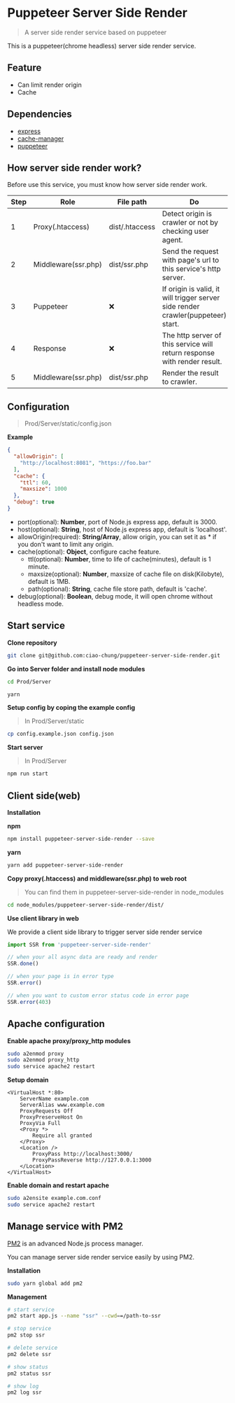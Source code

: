 # Puppeteer Server Side Render

> A server side render service based on puppeteer

This is a puppeteer(chrome headless) server side render service.

## Feature

* Can limit render origin
* Cache

## Dependencies

* [express](https://github.com/expressjs/express)
* [cache-manager](https://github.com/BryanDonovan/node-cache-manager)
* [puppeteer](https://github.com/GoogleChrome/puppeteer)

## How server side render work?

Before use this service, you must know how server side render work.

Step | Role | File path| Do
-----|-----|-----|-----
1 | Proxy(.htaccess) | dist/.htaccess | Detect origin is crawler or not by checking user agent. 
2 | Middleware(ssr.php) | dist/ssr.php | Send the request with page's url to this service's http server.
3 | Puppeteer | :x: | If origin is valid, it will trigger server side render crawler(puppeteer) start.
4 | Response | :x: | The http server of this service will return response with render result.
5 | Middleware(ssr.php) | dist/ssr.php | Render the result to crawler.

## Configuration

> Prod/Server/static/config.json

**Example**

```json
{
  "allowOrigin": [
    "http://localhost:8081", "https://foo.bar"
  ],
  "cache": {
    "ttl": 60,
    "maxsize": 1000
  },
  "debug": true
}
```

* port(optional): **Number**, port of Node.js express app, default is 3000.
* host(optional): **String**, host of Node.js express app, default is 'localhost'.
* allowOrigin(required): **String/Array**, allow origin, you can set it as * if you don't want to limit any origin.
* cache(optional): **Object**, configure cache feature.
  * ttl(optional): **Number**, time to life of cache(minutes), default is 1 minute.
  * maxsize(optional): **Number**, maxsize of cache file on disk(Kilobyte), default is 1MB.
  * path(optional): **String**, cache file store path, default is 'cache'.
* debug(optional): **Boolean**, debug mode, it will open chrome without headless mode. 

## Start service

**Clone repository**

```bash
git clone git@github.com:ciao-chung/puppeteer-server-side-render.git
```

**Go into Server folder and install node modules**

```bash
cd Prod/Server

yarn
```

**Setup config by coping the example config**

> In Prod/Server/static

```bash
cp config.example.json config.json
```

**Start server**

> In Prod/Server

```bash
npm run start
```

## Client side(web)

**Installation**

**npm**

```bash
npm install puppeteer-server-side-render --save
```

**yarn**

```bash
yarn add puppeteer-server-side-render
```

**Copy proxy(.htaccess) and middleware(ssr.php) to web root**

> You can find them in puppeteer-server-side-render in node_modules

```bash
cd node_modules/puppeteer-server-side-render/dist/
```

**Use client library in web**

We provide a client side library to trigger server side render service

```javascript
import SSR from 'puppeteer-server-side-render'

// when your all async data are ready and render
SSR.done()

// when your page is in error type
SSR.error()

// when you want to custom error status code in error page
SSR.error(403)
```

## Apache configuration

**Enable apache proxy/proxy_http modules**

```bash
sudo a2enmod proxy
sudo a2enmod proxy_http
sudo service apache2 restart
```

**Setup domain**

```apacheconfig
<VirtualHost *:80>
    ServerName example.com
    ServerAlias www.example.com
    ProxyRequests Off
    ProxyPreserveHost On
    ProxyVia Full
    <Proxy *>
        Require all granted
    </Proxy>
    <Location />
        ProxyPass http://localhost:3000/
        ProxyPassReverse http://127.0.0.1:3000
    </Location>
</VirtualHost>
```

**Enable domain and restart apache**
```bash
sudo a2ensite example.com.conf
sudo service apache2 restart
```

## Manage service with PM2

[PM2](http://pm2.keymetrics.io) is an advanced Node.js process manager.

You can manage server side render service easily by using PM2.

**Installation**

```bash
sudo yarn global add pm2
```

**Management**

```bash
# start service
pm2 start app.js --name "ssr" --cwd==/path-to-ssr

# stop service
pm2 stop ssr

# delete service
pm2 delete ssr

# show status
pm2 status ssr

# show log
pm2 log ssr
```
